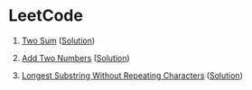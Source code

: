 # LeetCode

1. [Two Sum](https://leetcode.com/problems/two-sum/) ([Solution](https://github.com/jefferson-willian/problems-set/blob/master/leetcode/1-two_sum.cpp))

2. [Add Two Numbers](https://leetcode.com/problems/add-two-numbers/) ([Solution](https://github.com/jefferson-willian/problems-set/blob/master/leetcode/2-add_two_numbers.cpp))

3. [Longest Substring Without Repeating Characters](https://leetcode.com/problems/longest-substring-without-repeating-characters/) ([Solution](/leetcode/3-longest_substring_without_repeating_characters.cpp))
